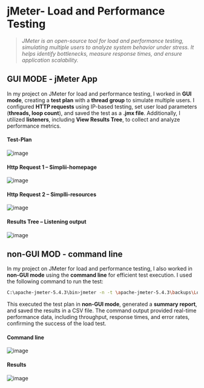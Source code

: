 # jMeter- Load and Performance Testing

> _JMeter is an open-source tool for load and performance testing, simulating multiple users to analyze system behavior under stress. It helps identify bottlenecks, measure response times, and ensure application scalability._

## GUI MODE - jMeter App
In my project on JMeter for load and performance testing, I worked in **GUI mode**, creating a **test plan** with a **thread group** to simulate multiple users. I configured **HTTP requests** using IP-based testing, set user load parameters (**threads, loop count**), and saved the test as a **.jmx file**. Additionally, I utilized **listeners**, including **View Results Tree**, to collect and analyze performance metrics.
#### Test-Plan 
![image](https://github.com/user-attachments/assets/4472f1fd-9540-4be0-a014-4f85e6d46d30)
#### Http Request 1 – Simplii-homepage
![image](https://github.com/user-attachments/assets/3ede8e99-3d16-434b-9924-83fa43c8944e)
#### Http Request 2 – Simplli-resources
![image](https://github.com/user-attachments/assets/028ecc32-0e98-477b-9d09-8c55b0cbbf84)
#### Results Tree – Listening output
![image](https://github.com/user-attachments/assets/300d5d1c-42c8-4701-802d-c8b94499e0f5)



## non-GUI MOD - command line
In my project on JMeter for load and performance testing, I also worked in **non-GUI mode** using the **command line** for efficient test execution. I used the following command to run the test:  

```bash
C:\apache-jmeter-5.4.3\bin>jmeter -n -t \apache-jmeter-5.4.3\backups\LoadTesting-Simplii-000001.jmx -l \apache-jmeter-5.4.3\backups\LoadingResults.csv
```

This executed the test plan in **non-GUI mode**, generated a **summary report**, and saved the results in a CSV file. The command output provided real-time performance data, including throughput, response times, and error rates, confirming the success of the load test.
#### Command line 
![image](https://github.com/user-attachments/assets/95d8699b-2ef0-49f4-a9ad-6cf473aa8b41)
#### Results
![image](https://github.com/user-attachments/assets/5e748d6a-d30c-43fe-adfc-6e2cdccba14f)
